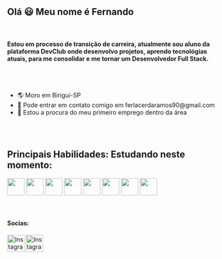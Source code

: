 ## Olá 😃 Meu nome é Fernando
<br>
<h4>Estou em processo de transição de carreira, atualmente sou aluno da plataforma <a hre="https://rodolfomori.com.br/devclub">DevClub</a>
onde desenvolvo projetos, aprendo tecnológias atuais, para me consolidar e me tornar um Desenvolvedor Full Stack.</h2>
<br>
<br>
<ul>
  <li>🌎 Moro em Birigui-SP </li>
  <li>📧 Pode entrar em contato comigo em <a>ferlacerdaramos90@gmail.com </a> </li>
  <li>🏃 Estou a procura do meu primeiro emprego dentro da área </li>
  </ul>
<br>
<br>
<h2>Principais Habilidades: Estudando neste momento:</h2>
<div width="100%">
<img algin="left" width="40px" src="https://static-00.iconduck.com/assets.00/html-5-icon-1791x2048-z31wj8s7.png"/> 
<img algin="left" width="40px" src="https://cdn.worldvectorlogo.com/logos/css-3.svg"/>
<img algin="left" width="40px" src="https://upload.wikimedia.org/wikipedia/commons/thumb/c/c2/GitHub_Invertocat_Logo.svg/220px-GitHub_Invertocat_Logo.svg.png"/>
<img algin="left" width="40px" src="https://logodownload.org/wp-content/uploads/2022/04/javascript-logo-1.png"/>
<img algin="left" width="40px" src="https://cdn.iconscout.com/icon/free/png-256/free-node-js-logo-icon-download-in-svg-png-gif-file-formats--nodejs-programming-language-pack-logos-icons-1174925.png?f=webp&w=256"/>
<img algin="left" width="40px" src="https://static-00.iconduck.com/assets.00/react-original-wordmark-icon-840x1024-vhmauxp6.png"/>
<img algin="left" width="40px" src="https://encrypted-tbn0.gstatic.com/images?q=tbn:ANd9GcRYQomCCgNf1P_3nGZzTeIvaf4i1BeH4uSy1Q&s"/>
<img algin="left" width="40px" src="https://upload.wikimedia.org/wikipedia/commons/thumb/9/9a/Visual_Studio_Code_1.35_icon.svg/1024px-Visual_Studio_Code_1.35_icon.svg.png"/>
</div>
<br>
<br>

<h4>
  Socias:
</h4>
<div>
<a href="https://www.instagram.com/fernando_lacerdaramos/"><img align ="left" alt="Instagram" width="40px" src="https://upload.wikimedia.org/wikipedia/commons/thumb/9/95/Instagram_logo_2022.svg/600px-Instagram_logo_2022.svg.png"/>
</a> 

<a href="https://www.linkedin.com/in/fernando-lacerda-ramos-9842b8164/"><img align ="left" alt="Instagram" width="40px" src="https://encrypted-tbn0.gstatic.com/images?q=tbn:ANd9GcRYkBETyTCdVI9PVZCBeAEBHTbkgxZvGp5WOA&s"/> 
</a>
</div>





<!--
**FernandoLacerda90/FernandoLacerda90** is a ✨ _special_ ✨ repository because its `README.md` (this file) appears on your GitHub profile.

Here are some ideas to get you started:

- 🔭 I’m currently working on ...
- 🌱 I’m currently learning ...
- 👯 I’m looking to collaborate on ...
- 🤔 I’m looking for help with ...
- 💬 Ask me about ...
- 📫 How to reach me: ...
- 😄 Pronouns: ...
- ⚡ Fun fact: ...
-->
